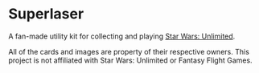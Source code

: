 # Superlaser

A fan-made utility kit for collecting and playing [Star Wars: Unlimited][].

[star wars: unlimited]: https://starwarsunlimited.com/

All of the cards and images are property of their respective owners. This
project is not affiliated with Star Wars: Unlimited or Fantasy Flight Games.
